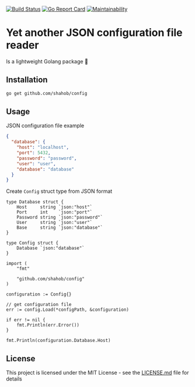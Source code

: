 [![Build Status](https://travis-ci.org/shahob/config.svg?branch=master)](https://travis-ci.org/shahob/config)
[![Go Report Card](https://goreportcard.com/badge/github.com/shahob/config)](https://goreportcard.com/report/github.com/shahob/config)
[![Maintainability](https://api.codeclimate.com/v1/badges/c2032986cc5a5ba53755/maintainability)](https://codeclimate.com/github/shahob/config/maintainability)

# Yet another JSON configuration file reader

Is a lightweight Golang package :beer:

## Installation

```bash
go get github.com/shahob/config
```

## Usage

JSON configuration file example

```json
{
  "database": {
    "host": "localhost",
    "port": 5432,
    "password": "password",
    "user": "user",
    "database": "database"
  }
}
```

Create `Config` struct type from JSON format

```golang
type Database struct {
	Host     string `json:"host"`
	Port     int    `json:"port"`
	Password string `json:"password"`
	User     string `json:"user"`
	Base     string `json:"database"`
}

type Config struct {
	Database `json:"database"`
}
```

```golang
import (
	"fmt"

	"github.com/shahob/config"
)

configuration := Config{}

// get configuration file
err := config.Load(*configPath, &configuration)

if err != nil {
	fmt.Println(err.Error())
}

fmt.Println(configuration.Database.Host)
```



## License

This project is licensed under the MIT License - see the [LICENSE.md](LICENSE) file for details
